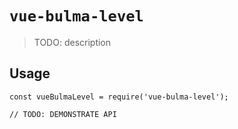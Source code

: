 # `vue-bulma-level`

> TODO: description

## Usage

```
const vueBulmaLevel = require('vue-bulma-level');

// TODO: DEMONSTRATE API
```
